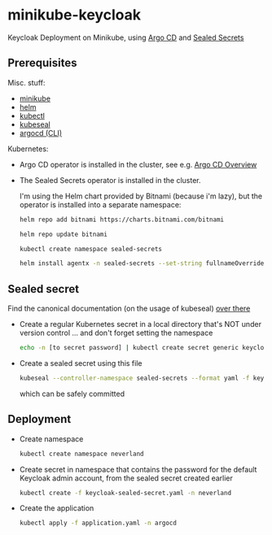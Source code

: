 # minikube-keycloak

Keycloak Deployment on Minikube, using [Argo CD](https://argoproj.github.io/cd/) and [Sealed Secrets](https://github.com/bitnami-labs/sealed-secrets)

## Prerequisites

Misc. stuff:
- [minikube](https://minikube.sigs.k8s.io/docs/)
- [helm](https://helm.sh/)
- [kubectl](https://kubernetes.io/de/docs/tasks/tools/install-kubectl/)
- [kubeseal](https://github.com/bitnami-labs/sealed-secrets)
- [argocd (CLI)](https://argo-cd.readthedocs.io/en/stable/cli_installation/)

Kubernetes:
- Argo CD operator is installed in the cluster, see e.g. [Argo CD Overview](https://kubebyexample.com/learning-paths/argo-cd/argo-cd-overview)
- The Sealed Secrets operator is installed in the cluster.
  
  I'm using the Helm chart provided by Bitnami (because i'm lazy), but the operator is installed into a separate namespace:

  ```bash
  helm repo add bitnami https://charts.bitnami.com/bitnami
  ```

  ```bash
  helm repo update bitnami
  ```

  ```bash
  kubectl create namespace sealed-secrets
  ```

  ```bash
  helm install agentx -n sealed-secrets --set-string fullnameOverride=sealed-secrets-controller bitnami/sealed-secrets
  ```

## Sealed secret

Find the canonical documentation (on the usage of kubeseal) [over there](https://github.com/bitnami-labs/sealed-secrets#usage)

- Create a regular Kubernetes secret in a local directory that's NOT under version control ... and don't forget setting the namespace
  ```bash
  echo -n [to secret password] | kubectl create secret generic keycloak-secret --dry-run=client --from-file=adminPassword=/dev/stdin -o yaml -n neverland > keycloak-secret.yaml
  ```
- Create a sealed secret using this file
  ```bash
  kubeseal --controller-namespace sealed-secrets --format yaml -f keycloak-secret.yaml > keycloak-sealed-secret.yaml
  ```
  which can be safely committed


## Deployment

- Create namespace
  ```bash
  kubectl create namespace neverland
  ```
- Create secret in namespace that contains the password for the default Keycloak admin account, from the sealed secret created earlier
  ```bash
  kubectl create -f keycloak-sealed-secret.yaml -n neverland
  ```
- Create the application
  ```bash
  kubectl apply -f application.yaml -n argocd
  ```
